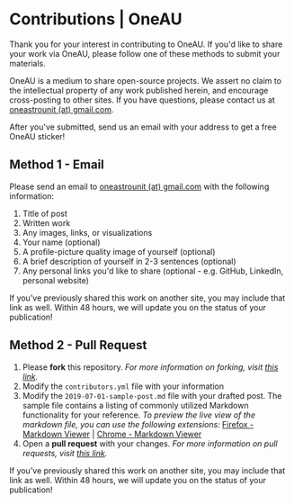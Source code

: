 # Contributions | OneAU
Thank you for your interest in contributing to OneAU. If you'd like to share your work via OneAU, please follow one of these methods to submit your materials.

OneAU is a medium to share open-source projects. We assert no claim to the intellectual property of any work published herein, and encourage cross-posting to other sites. If you have questions, please contact us at [oneastrounit (at) gmail.com](mailto:oneastrounit@gmail.com).

After you've submitted, send us an email with your address to get a free OneAU sticker!

## Method 1 - Email
Please send an email to [oneastrounit (at) gmail.com](mailto:oneastrounit@gmail.com) with the following information:

1. Title of post
2. Written work
3. Any images, links, or visualizations
4. Your name (optional)
5. A profile-picture quality image of yourself (optional)
6. A brief description of yourself in 2-3 sentences (optional)
7. Any personal links you'd like to share (optional - e.g. GitHub, LinkedIn, personal website)

If you've previously shared this work on another site, you may include that link as well. Within 48 hours, we will update you on the status of your publication!

## Method 2 - Pull Request

1. Please **fork** this repository. *For more information on forking, visit [this link](https://guides.github.com/activities/forking/).*
2. Modify the `contributors.yml` file with your information
3. Modify the `2019-07-01-sample-post.md` file with your drafted post. The sample file contains a listing of commonly utilized Markdown functionality for your reference. 
*To preview the live view of the markdown file, you can use the following extensions:* [Firefox - Markdown Viewer](https://addons.mozilla.org/en-US/firefox/addon/gitlab-markdown-viewer) | [Chrome - Markdown Viewer](https://chrome.google.com/webstore/detail/markdown-preview-plus/febilkbfcbhebfnokafefeacimjdckgl)
4. Open a **pull request** with your changes. *For more information on pull requests, visit [this link](https://help.github.com/en/articles/creating-a-pull-request-from-a-fork).*

If you've previously shared this work on another site, you may include that link as well. Within 48 hours, we will update you on the status of your publication!
